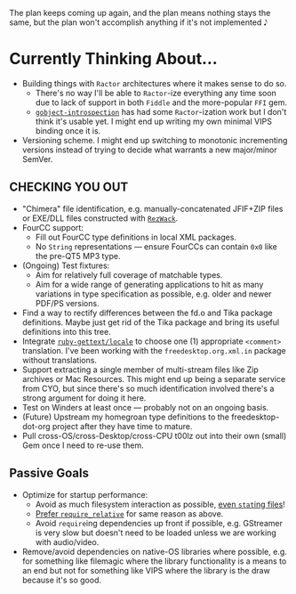 The plan keeps coming up again,
and the plan means nothing stays the same,
but the plan won't accomplish anything
if it's not implemented 𝅘𝅥𝅮


# Currently Thinking About…

- Building things with `Ractor` architectures where it makes sense to do so.
  - There's no way I'll be able to `Ractor`-ize everything any time soon due to lack of support in both `Fiddle` and the more-popular `FFI` gem.
  - [`gobject-introspection`](https://github.com/ruby-gnome/ruby-gnome/commits/master/gobject-introspection) has had some `Ractor`-ization work but I don't think it's usable yet. I might end up writing my own minimal VIPS binding once it is.
- Versioning scheme. I might end up switching to monotonic incrementing versions instead of trying to decide what warrants a new major/minor SemVer.


## CHECKING YOU OUT

- "Chimera" file identification, e.g. manually-concatenated JFIF+ZIP files or EXE/DLL files constructed with [`RezWack`](https://www.unix.com/man-page/osx/1/RezWack/).
- FourCC support:
  - Fill out FourCC type definitions in local XML packages.
  - No `String` representations — ensure FourCCs can contain `0x0` like the pre-QT5 MP3 type.
- (Ongoing) Test fixtures:
  - Aim for relatively full coverage of matchable types.
  - Aim for a wide range of generating applications to hit as many variations in type specification as possible, e.g. older and newer PDF/PS versions.
- Find a way to rectify differences between the fd.o and Tika package definitions. Maybe just get rid of the Tika package and bring its useful definitions into this tree.
- Integrate [`ruby-gettext/locale`](https://github.com/ruby-gettext/locale) to choose one (1) appropriate `<comment>` translation. I've been working with the `freedesktop.org.xml.in` package without translations.
- Support extracting a single member of multi-stream files like Zip archives or Mac Resources. This might end up being a separate service from CYO, but since there's so much identification involved there's a strong argument for doing it here.
- Test on Winders at least once — probably not on an ongoing basis.
- (Future) Upstream my homegroan type definitions to the freedesktop-dot-org project after they have time to mature.
- Pull cross-OS/cross-Desktop/cross-CPU t00lz out into their own (small) Gem once I need to re-use them.


## Passive Goals

- Optimize for startup performance:
  - Avoid as much filesystem interaction as possible, [even `stat`ing files](https://old.reddit.com/r/ruby/comments/aqxepw/rubys_startup_time_seems_to_get_worse/)!
  - [Prefer `require_relative`](https://bugs.ruby-lang.org/issues/12973) for same reason as above.
  - Avoid `require`ing dependencies up front if possible, e.g. GStreamer is very slow
    but doesn't need to be loaded unless we are working with audio/video.
- Remove/avoid dependencies on native-OS libraries where possible,
  e.g. for something like filemagic where the library functionality is a means to an end
  but not for something like VIPS where the library is the draw because it's so good.
